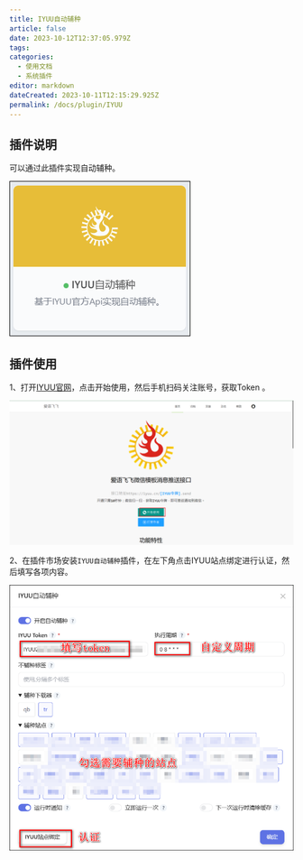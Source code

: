 ```yaml
---
title: IYUU自动辅种
article: false
date: 2023-10-12T12:37:05.979Z
tags:
categories: 
  - 使用文档
  - 系统插件
editor: markdown
dateCreated: 2023-10-11T12:15:29.925Z
permalink: /docs/plugin/IYUU
---
```


## 插件说明
可以通过此插件实现自动辅种。

![0801.png](./images/0801.png)

## 插件使用
1、打开[IYUU官网](https://iyuu.cn/)，点击开始使用，然后手机扫码关注账号，获取Token 。

![0802.png](./images/0802.png)

2、在插件市场安装`IYUU自动辅种`插件，在左下角点击IYUU站点绑定进行认证，然后填写各项内容。

![0803.png](./images/0803.png)